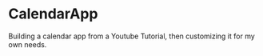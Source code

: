 # CalendarApp
Building a calendar app from a Youtube Tutorial, then customizing it for my own needs. 
